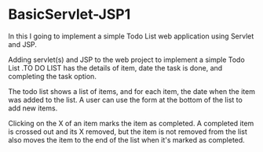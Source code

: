 # BasicServlet-JSP1

In this I going to implement a simple Todo List web application using Servlet and JSP.

Adding servlet(s) and JSP to the web project to implement a simple Todo List .TO DO LIST has the details of item, date the task is done, and completing the task option.

The todo list shows a list of items, and for each item, the date when the item was added to the list.
A user can use the form at the bottom of the list to add new items.

Clicking on the X of an item marks the item as completed. A completed item is crossed out and its X removed, but the item is not removed from the list also moves the item to the end of the list when it's marked as completed.
